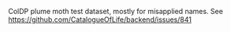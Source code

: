 ColDP plume moth test dataset, mostly for misapplied names.
See https://github.com/CatalogueOfLife/backend/issues/841
